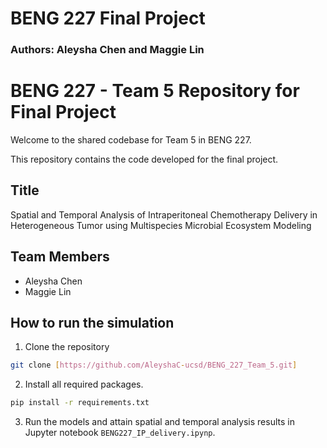 # BENG 227 Final Project
### Authors: Aleysha Chen and Maggie Lin

# BENG 227 - Team 5 Repository for Final Project

Welcome to the shared codebase for Team 5 in BENG 227.

This repository contains the code developed for the final project.

## Title
Spatial and Temporal Analysis of Intraperitoneal Chemotherapy Delivery in Heterogeneous Tumor using Multispecies Microbial Ecosystem Modeling

## Team Members

- Aleysha Chen
- Maggie Lin

## How to run the simulation

1. Clone the repository

```bash
git clone [https://github.com/AleyshaC-ucsd/BENG_227_Team_5.git]
```

2. Install all required packages.

```bash
pip install -r requirements.txt
```

3. Run the models and attain spatial and temporal analysis results in Jupyter notebook `BENG227_IP_delivery.ipynp`.



